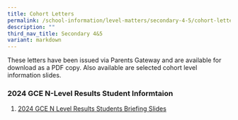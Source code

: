 ```yaml
---
title: Cohort Letters
permalink: /school-information/level-matters/secondary-4-5/cohort-letters/
description: ""
third_nav_title: Secondary 4&5
variant: markdown
---
```

These letters have been issued via Parents Gateway and are available for download as a PDF copy. Also available are selected cohort level information slides.  
  
### 2024 GCE N-Level Results Student Informtaion

1. [2024 GCE N Level Results Students Briefing Slides](/files/Level%20Matters/S4n5/2024_N_Results_Release_Student_Information.pdf)
